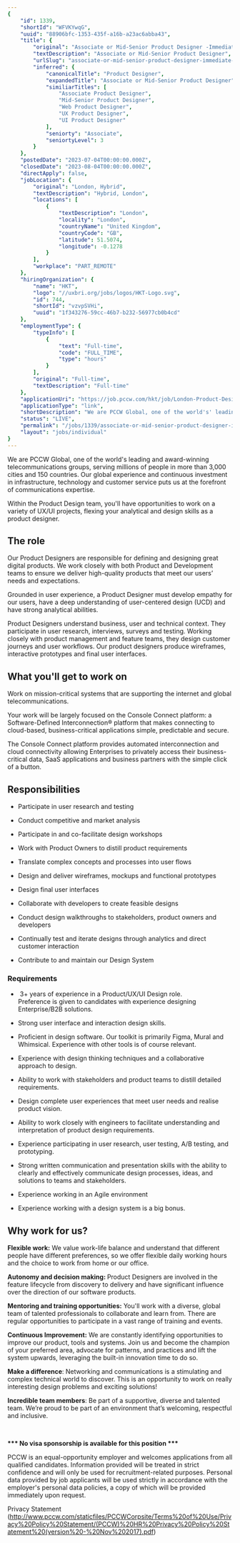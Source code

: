 ```yaml
---
{
	"id": 1339,
	"shortId": "WFVKYwqG",
	"uuid": "88906bfc-1353-435f-a16b-a23ac6abba43",
	"title": {
		"original": "Associate or Mid-Senior Product Designer -Immediate Start",
		"textDescription": "Associate or Mid-Senior Product Designer",
		"urlSlug": "associate-or-mid-senior-product-designer-immediate-start",
		"inferred": {
			"canonicalTitle": "Product Designer",
			"expandedTitle": "Associate or Mid-Senior Product Designer",
			"similiarTitles": [
				"Associate Product Designer",
				"Mid-Senior Product Designer",
				"Web Product Designer",
				"UX Product Designer",
				"UI Product Designer"
			],
			"seniorty": "Associate",
			"seniortyLevel": 3
		}
	},
	"postedDate": "2023-07-04T00:00:00.000Z",
	"closedDate": "2023-08-04T00:00:00.000Z",
	"directApply": false,
	"jobLocation": {
		"original": "London, Hybrid",
		"textDescription": "Hybrid, London",
		"locations": [
			{
				"textDescription": "London",
				"locality": "London",
				"countryName": "United Kingdom",
				"countryCode": "GB",
				"latitude": 51.5074,
				"longitude": -0.1278
			}
		],
		"workplace": "PART_REMOTE"
	},
	"hiringOrganization": {
		"name": "HKT",
		"logo": "//uxbri.org/jobs/logos/HKT-Logo.svg",
		"id": 744,
		"shortId": "vzvpSVHi",
		"uuid": "1f343276-59cc-46b7-b232-56977cb0b4cd"
	},
	"employmentType": {
		"typeInfo": [
			{
				"text": "Full-time",
				"code": "FULL_TIME",
				"type": "hours"
			}
		],
		"original": "Full-time",
		"textDescription": "Full-time"
	},
	"applicationUri": "https://job.pccw.com/hkt/job/London-Product-Designer-Associate-or-Mid-Sen-%28London%29-Immediate-Start-LND/939534110/",
	"applicationType": "link",
	"shortDescription": "We are PCCW Global, one of the world's' leading and award-winning- telecommunications groups, serving millions of people in more than 3,000 cities and 150 countries. Our global experience and",
	"status": "LIVE",
	"permalink": "/jobs/1339/associate-or-mid-senior-product-designer-immediate-start",
	"layout": "jobs/individual"
}
---
```

<p>We are PCCW Global, one of the world's leading and award-winning telecommunications groups, serving millions of people in more than 3,000 cities and 150 countries. Our global experience and continuous investment in infrastructure, technology and customer service puts us at the forefront of communications expertise.</p><p>Within the Product Design team, you'll have opportunities to work on a variety of UX/UI projects, flexing your analytical and design skills as a product designer.</p><h2>The role</h2><p>Our Product Designers are responsible for defining and designing great digital products. We work closely with both Product and Development teams to ensure we deliver high-quality products that meet our users’ needs and expectations.</p><p>Grounded in user experience, a Product Designer must develop empathy for our users, have a deep understanding of user-centered design (UCD) and have strong analytical abilities.</p><p>Product Designers understand business, user and technical context. They participate in user research, interviews, surveys and testing. Working closely with product management and feature teams, they design customer journeys and user workflows. Our product designers produce wireframes, interactive prototypes and final user interfaces.</p><h2>What you'll get to work on</h2><p>Work on mission-critical systems that are supporting the internet and global telecommunications.</p><p>Your work will be largely focused on the Console Connect platform: a Software-Defined Interconnection® platform that makes connecting to cloud-based, business-critical applications simple, predictable and secure.</p><p>The Console Connect platform provides automated interconnection and cloud connectivity allowing Enterprises to privately access their business-critical data, SaaS applications and business partners with the simple click of a button.</p><h2>Responsibilities</h2><ul><li><p>Participate in user research and testing</p></li><li><p>Conduct competitive and market analysis</p></li><li><p>Participate in and co-facilitate design workshops</p></li><li><p>Work with Product Owners to distill product requirements</p></li><li><p>Translate complex concepts and processes into user flows</p></li><li><p>Design and deliver wireframes, mockups and functional prototypes</p></li><li><p>Design final user interfaces</p></li><li><p>Collaborate with developers to create feasible designs</p></li><li><p>Conduct design walkthroughs to stakeholders, product owners and developers</p></li><li><p>Continually test and iterate designs through analytics and direct customer interaction</p></li><li><p>Contribute to and maintain our Design System</p></li></ul><h3>Requirements</h3><ul><li><p>&nbsp;3+ years of experience in a Product/UX/UI Design role.<br>Preference is given to candidates with experience designing Enterprise/B2B solutions.</p></li><li><p>Strong user interface and interaction design skills.</p></li><li><p>Proficient in design software. Our toolkit is primarily Figma, Mural and Whimsical. Experience with other tools is of course relevant.</p></li><li><p>Experience with design thinking techniques and a collaborative approach to design.</p></li><li><p>Ability to work with stakeholders and product teams to distill detailed requirements.</p></li><li><p>Design complete user experiences that meet user needs and realise product vision.</p></li><li><p>Ability to work closely with engineers to facilitate understanding and interpretation of product design requirements.</p></li><li><p>Experience participating in user research, user testing, A/B testing, and prototyping.</p></li><li><p>Strong written communication and presentation skills with the ability to clearly and effectively communicate design processes, ideas, and solutions to teams and stakeholders.</p></li><li><p>Experience working in an Agile environment</p></li><li><p>Experience working with a design system is a big bonus.</p></li></ul><h2><strong>Why work for us?</strong></h2><p><strong>Flexible work:</strong> We value work-life balance and understand that different people have different preferences, so we offer flexible daily working hours and the choice to work from home or our office.</p><p><strong>Autonomy and decision making: </strong>Product Designers are involved in the feature lifecycle from discovery to delivery and have significant influence over the direction of our software products.</p><p><strong>Mentoring and training opportunities:</strong> You'll work with a diverse, global team of talented professionals to collaborate and learn from. There are regular opportunities to participate in a vast range of training and events.</p><p><strong>Continuous Improvement:</strong> We are constantly identifying opportunities to improve our product, tools and systems. Join us and become the champion of your preferred area, advocate for patterns, and practices and lift the system upwards, leveraging the built-in innovation time to do so.</p><p><strong>Make a difference</strong>: Networking and communications is a stimulating and complex technical world to discover. This is an opportunity to work on really interesting design problems and exciting solutions!</p><p><strong>Incredible team members</strong>: Be part of a supportive, diverse and talented team. We’re proud to be part of an environment that’s welcoming, respectful and inclusive.</p><p>&nbsp;</p><p><strong>*** No visa sponsorship is available for this position ***</strong></p><p>PCCW is an equal-opportunity employer and welcomes applications from all qualified candidates. Information provided will be treated in strict confidence and will only be used for recruitment-related purposes. Personal data provided by job applicants will be used strictly in accordance with the employer's personal data policies, a copy of which will be provided immediately upon request.</p><p>Privacy Statement (<a target="_blank" rel="noopener noreferrer nofollow" href="http://www.pccw.com/staticfiles/PCCWCorpsite/Terms%20of%20Use/Privacy%20Policy%20Statement/(PCCW)%20HR%20Privacy%20Policy%20Statement%20(version%20-%20Nov%202017).pdf">http://www.pccw.com/staticfiles/PCCWCorpsite/Terms%20of%20Use/Privacy%20Policy%20Statement/(PCCW)%20HR%20Privacy%20Policy%20Statement%20(version%20-%20Nov%202017).pdf</a>)</p><p>&nbsp;</p>
